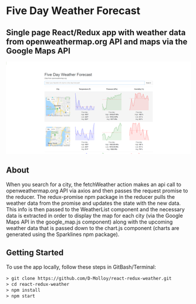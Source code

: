 # Five Day Weather Forecast
## Single page React/Redux app with weather data from openweathermap.org API and maps via the Google Maps API

![react-redux-weather](weather.png)

## About

 When you search for a city, the fetchWeather action makes an api call to openweathermap.org API via axios and then passes the request promise to the reducer.  The redux-promise npm package in the reducer pulls the weather data from the promise and updates the state with the new data.  This info is then passed to the WeatherList component and the necessary data is extracted in order to display the map for each city (via the Google Maps API in the google_map.js component) along with the upcoming weather data that is passed down to the chart.js component (charts are generated using the Sparklines npm package).


## Getting Started

To use the app locally, follow these steps in GitBash/Terminal:

```
> git clone https://github.com/D-Molloy/react-redux-weather.git
> cd react-redux-weather
> npm install
> npm start
```

